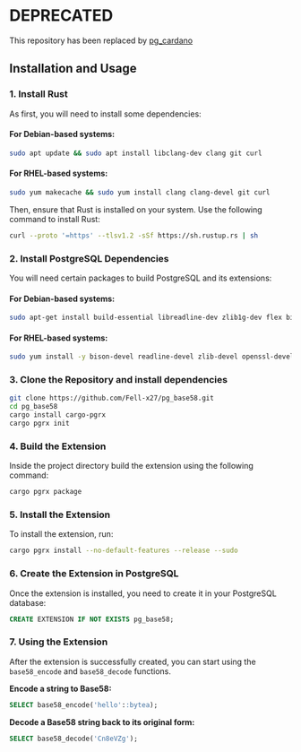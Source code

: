 # DEPRECATED
This repository has been replaced by [pg_cardano](https://github.com/cardano-community/pg_cardano)

## Installation and Usage

### 1. Install Rust

As first, you will need to install some dependencies:
#### For Debian-based systems:

```bash
sudo apt update && sudo apt install libclang-dev clang git curl
```

#### For RHEL-based systems:

```bash
sudo yum makecache && sudo yum install clang clang-devel git curl
```

Then, ensure that Rust is installed on your system. Use the following command to install Rust:

```bash
curl --proto '=https' --tlsv1.2 -sSf https://sh.rustup.rs | sh
```

### 2. Install PostgreSQL Dependencies

You will need certain packages to build PostgreSQL and its extensions:

#### For Debian-based systems:

```bash
sudo apt-get install build-essential libreadline-dev zlib1g-dev flex bison libxml2-dev libxslt-dev libssl-dev libxml2-utils xsltproc ccache pkg-config
```

#### For RHEL-based systems:

```bash
sudo yum install -y bison-devel readline-devel zlib-devel openssl-devel wget ccache && sudo yum groupinstall -y 'Development Tools'
```

### 3. Clone the Repository and install dependencies

```bash
git clone https://github.com/Fell-x27/pg_base58.git
cd pg_base58
cargo install cargo-pgrx
cargo pgrx init
```

### 4. Build the Extension

Inside the project directory build the extension using the following command:

```bash
cargo pgrx package
```

### 5. Install the Extension

To install the extension, run:

```bash
cargo pgrx install --no-default-features --release --sudo
```

### 6. Create the Extension in PostgreSQL

Once the extension is installed, you need to create it in your PostgreSQL database:

```sql
CREATE EXTENSION IF NOT EXISTS pg_base58;
```

### 7. Using the Extension

After the extension is successfully created, you can start using the `base58_encode` and `base58_decode` functions.

**Encode a string to Base58:**

```sql
SELECT base58_encode('hello'::bytea);
```

**Decode a Base58 string back to its original form:**

```sql
SELECT base58_decode('Cn8eVZg');
```
